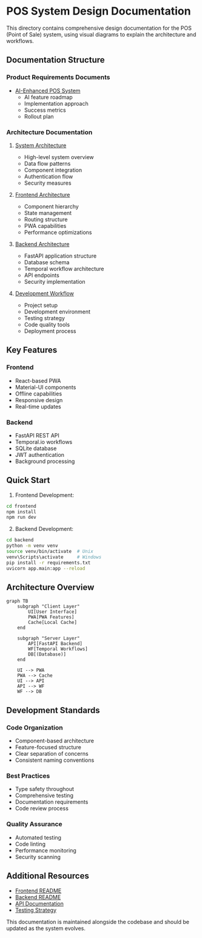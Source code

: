 # POS System Design Documentation

This directory contains comprehensive design documentation for the POS (Point of Sale) system, using visual diagrams to explain the architecture and workflows.

## Documentation Structure

### Product Requirements Documents
- [AI-Enhanced POS System](PRDs/1.AI-enhanced-POS-system.md)
  - AI feature roadmap
  - Implementation approach
  - Success metrics
  - Rollout plan

### Architecture Documentation

1. [System Architecture](01_system_architecture.md)
   - High-level system overview
   - Data flow patterns
   - Component integration
   - Authentication flow
   - Security measures

2. [Frontend Architecture](02_frontend_architecture.md)
   - Component hierarchy
   - State management
   - Routing structure
   - PWA capabilities
   - Performance optimizations

3. [Backend Architecture](03_backend_architecture.md)
   - FastAPI application structure
   - Database schema
   - Temporal workflow architecture
   - API endpoints
   - Security implementation

4. [Development Workflow](04_development_workflow.md)
   - Project setup
   - Development environment
   - Testing strategy
   - Code quality tools
   - Deployment process

## Key Features

### Frontend
- React-based PWA
- Material-UI components
- Offline capabilities
- Responsive design
- Real-time updates

### Backend
- FastAPI REST API
- Temporal.io workflows
- SQLite database
- JWT authentication
- Background processing

## Quick Start

1. Frontend Development:
```bash
cd frontend
npm install
npm run dev
```

2. Backend Development:
```bash
cd backend
python -m venv venv
source venv/bin/activate  # Unix
venv\Scripts\activate     # Windows
pip install -r requirements.txt
uvicorn app.main:app --reload
```

## Architecture Overview

```mermaid
graph TB
    subgraph "Client Layer"
        UI[User Interface]
        PWA[PWA Features]
        Cache[Local Cache]
    end

    subgraph "Server Layer"
        API[FastAPI Backend]
        WF[Temporal Workflows]
        DB[(Database)]
    end

    UI --> PWA
    PWA --> Cache
    UI --> API
    API --> WF
    WF --> DB
```

## Development Standards

### Code Organization
- Component-based architecture
- Feature-focused structure
- Clear separation of concerns
- Consistent naming conventions

### Best Practices
- Type safety throughout
- Comprehensive testing
- Documentation requirements
- Code review process

### Quality Assurance
- Automated testing
- Code linting
- Performance monitoring
- Security scanning

## Additional Resources

- [Frontend README](../frontend/README.md)
- [Backend README](../backend/README.md)
- [API Documentation](../backend/app/README.md)
- [Testing Strategy](../backend/app/tests/README.md)

This documentation is maintained alongside the codebase and should be updated as the system evolves.
